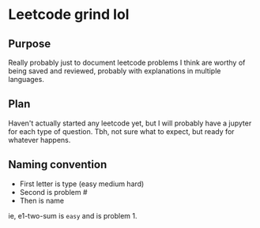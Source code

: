 # Leetcode grind lol

## Purpose
Really probably just to document leetcode problems I think are worthy of being saved and reviewed, probably with explanations in multiple languages. 

## Plan
Haven't actually started any leetcode yet, but I will probably have a jupyter for each type of question. Tbh, not sure what to expect, but ready for whatever happens. 

## Naming convention
- First letter is type (easy medium hard)
- Second is problem #
- Then is name

ie, e1-two-sum is `easy` and is problem 1. 